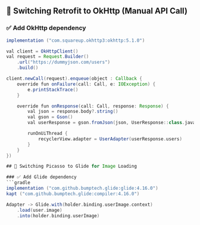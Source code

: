## 🔁 Switching Retrofit to OkHttp (Manual API Call)

### ✅ Add OkHttp dependency
```gradle
implementation ("com.squareup.okhttp3:okhttp:5.1.0")

val client = OkHttpClient()
val request = Request.Builder()
    .url("https://dummyjson.com/users")
    .build()

client.newCall(request).enqueue(object : Callback {
    override fun onFailure(call: Call, e: IOException) {
        e.printStackTrace()
    }

    override fun onResponse(call: Call, response: Response) {
        val json = response.body?.string()
        val gson = Gson()
        val userResponse = gson.fromJson(json, UserResponse::class.java)

        runOnUiThread {
            recyclerView.adapter = UserAdapter(userResponse.users)
        }
    }
})

## 🔁 Switching Picasso to Glide for Image Loading

### ✅ Add Glide dependency
```gradle
implementation ("com.github.bumptech.glide:glide:4.16.0")
kapt ("com.github.bumptech.glide:compiler:4.16.0")

Adapter -> Glide.with(holder.binding.userImage.context)
    .load(user.image)
    .into(holder.binding.userImage)


